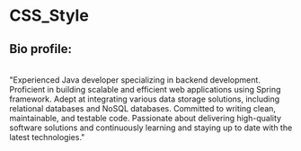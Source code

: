 # CSS_Style

<h2>Bio profile: </h2>
<br>
"Experienced Java developer specializing in backend development. Proficient in building scalable and efficient web applications using Spring framework. Adept at integrating various data storage solutions, including relational databases and NoSQL databases. Committed to writing clean, maintainable, and testable code. Passionate about delivering high-quality software solutions and continuously learning and staying up to date with the latest technologies."

